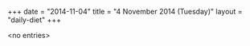+++
date = "2014-11-04"
title = "4 November 2014 (Tuesday)"
layout = "daily-diet"
+++


\<no entries\>
